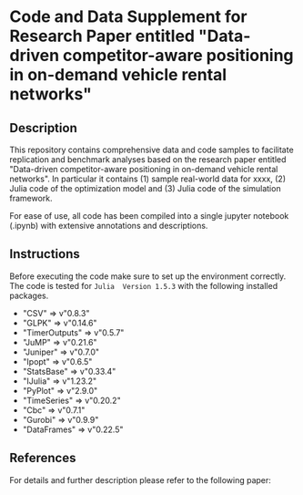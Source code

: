 # Code and Data Supplement for Research Paper entitled "Data-driven competitor-aware positioning in on-demand vehicle rental networks"

## Description
This repository contains comprehensive data and code samples to facilitate replication and benchmark analyses based on the research paper entitled "Data-driven competitor-aware positioning in on-demand vehicle rental networks". In particular it contains (1) sample real-world data for xxxx, (2) Julia code of the optimization model and (3) Julia code of the simulation framework.

For ease of use, all code has been compiled into a single jupyter notebook (.ipynb) with extensive annotations and descriptions.

## Instructions

Before executing the code make sure to set up the environment correctly. The code is tested for `Julia  Version 1.5.3` with the following installed packages.

- "CSV"          => v"0.8.3"
- "GLPK"         => v"0.14.6"
- "TimerOutputs" => v"0.5.7"
- "JuMP"         => v"0.21.6"
- "Juniper"      => v"0.7.0"
- "Ipopt"        => v"0.6.5"
- "StatsBase"    => v"0.33.4"
- "IJulia"       => v"1.23.2"
- "PyPlot"       => v"2.9.0"
- "TimeSeries"   => v"0.20.2"
- "Cbc"          => v"0.7.1"
- "Gurobi"       => v"0.9.9"
- "DataFrames"   => v"0.22.5"




## References

For details and further description please refer to the following paper:

<REFERENCE OF PUBLISHED PAPER TO BE ADDED>
